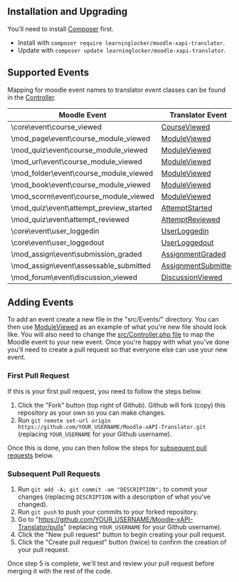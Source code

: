 ## Installation and Upgrading
You'll need to install [Composer](https://getcomposer.org/) first.

- Install with `composer require learninglocker/moodle-xapi-translator`.
- Update with `composer update learninglocker/moodle-xapi-translator`.


## Supported Events
Mapping for moodle event names to translator event classes can be found in the [Controller](../src/Controller.php).

Moodle Event | Translator Event | Test | Example
--- | --- | --- | ---
\core\event\course_viewed | [CourseViewed](../src/Events/CourseViewed.php) | [CourseViewedTest](../tests/CourseViewedTest.php) | [CourseViewed](examples/CourseViewed.json)
\mod_page\event\course_module_viewed | [ModuleViewed](../src/Events/ModuleViewed.php) | [ModuleViewedTest](../tests/ModuleViewedTest.php) | [ModuleViewed](examples/ModuleViewed.json)
\mod_quiz\event\course_module_viewed | [ModuleViewed](../src/Events/ModuleViewed.php) | [ModuleViewedTest](../tests/ModuleViewedTest.php) | [ModuleViewed](examples/ModuleViewed.json)
\mod_url\event\course_module_viewed | [ModuleViewed](../src/Events/ModuleViewed.php) | [ModuleViewedTest](../tests/ModuleViewedTest.php) | [ModuleViewed](examples/ModuleViewed.json)
\mod_folder\event\course_module_viewed | [ModuleViewed](../src/Events/ModuleViewed.php) | [ModuleViewedTest](../tests/ModuleViewedTest.php) | [ModuleViewed](examples/ModuleViewed.json)
\mod_book\event\course_module_viewed | [ModuleViewed](../src/Events/ModuleViewed.php) | [ModuleViewedTest](../tests/ModuleViewedTest.php) | [ModuleViewed](examples/ModuleViewed.json)
\mod_scorm\event\course_module_viewed | [ModuleViewed](../src/Events/ModuleViewed.php) | [ModuleViewedTest](../tests/ModuleViewedTest.php) | [ModuleViewed](examples/ModuleViewed.json)
\mod_quiz\event\attempt_preview_started | [AttemptStarted](../src/Events/AttemptStarted.php) | [AttemptStartedTest](../tests/AttemptStartedTest.php) | [AttemptStarted](examples/AttemptStarted.json)
\mod_quiz\event\attempt_reviewed | [AttemptReviewed](../src/Events/AttemptReviewed.php) | [AttemptReviewedTest](../tests/AttemptReviewedTest.php) | [AttemptReviewed](examples/AttemptReviewed.json)
\core\event\user_loggedin | [UserLoggedin](../src/Events/UserLoggedin.php) | [UserLoggedinTest](../tests/UserLoggedinTest.php) | [UserLoggedin](examples/UserLoggedin.json)
\core\event\user_loggedout | [UserLoggedout](../src/Events/UserLoggedout.php) | [UserLoggedoutTest](../tests/UserLoggedoutTest.php) | [UserLoggedout](examples/UserLoggedout.json)
\mod_assign\event\submission_graded | [AssignmentGraded](../src/Events/AssignmentGraded.php) | [AssignmentGradedTest](../tests/AssignmentGradedTest.php) | [AssignmentGraded](examples/AssignmentGraded.json)
\mod_assign\event\assessable_submitted | [AssignmentSubmitted](../src/Events/AssignmentSubmitted.php) | [AssignmentSubmittedTest](../tests/AssignmentSubmittedTest.php) | [AssignmentSubmitted](examples/AssignmentSubmitted.json)
\mod_forum\event\discussion_viewed | [DiscussionViewed](../src/Events/ModuleViewed.php) | [DiscussionViewedTest](../tests/ModuleViewedTest.php) | [DiscussionViewed](examples/DiscussionViewed.json)


## Adding Events
To add an event create a new file in the "src/Events/" directory. You can then use  [ModuleViewed](../src/Events/ModuleViewed.php) as an example of what you're new file should look like. You will also need to change the [src/Controller.php file](../src/Controller.php) to map the Moodle event to your new event. Once you're happy with what you've done you'll need to create a pull request so that everyone else can use your new event.

### First Pull Request
If this is your first pull request, you need to follow the steps below.

1. Click the "Fork" button (top right of Github). Github will fork (copy) this repository as your own so you can make changes.
2. Run `git remote set-url origin https://github.com/YOUR_USERNAME/Moodle-xAPI-Translator.git` (replacing `YOUR_USERNAME` for your Github username).

Once this is done, you can then follow the steps for [subsequent pull requests](#subsequent-pull-requests) below.

### Subsequent Pull Requests
1. Run `git add -A; git commit -am "DESCRIPTION";` to commit your changes (replacing `DESCRIPTION` with a description of what you've changed).
2. Run `git push` to push your commits to your forked repository.
3. Go to "https://github.com/YOUR_USERNAME/Moodle-xAPI-Translator/pulls" (replacing `YOUR_USERNAME` for your Github username).
4. Click the "New pull request" button to begin creating your pull request.
5. Click the "Create pull request" button (twice) to confirm the creation of your pull request.

Once step 5 is complete, we'll test and review your pull request before merging it with the rest of the code.

